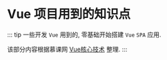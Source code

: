 # Vue 项目用到的知识点

::: tip
一些开发 `Vue` 用到的, 零基础开始搭建 `Vue` `SPA` 应用.

该部分内容根据慕课网 [Vue核心技术](https://coding.imooc.com/class/196.html) 整理.
:::